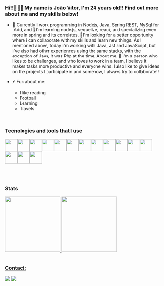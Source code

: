 ### Hi!!👋👋👋  My name is João Vitor, I'm 24 years old!! Find out more about me and my skills below! 



- 🔭 Currently I work programming in Nodejs, Java, Spring REST, MySql for .Add, and 🌱I'm learning node.js, sequelize, react, and specializing even more in spring and its correlates. 👯I'm looking for a better opportunity where i can collaborate with my skills and learn new things. As I mentioned above, today I'm working with Java, Jsf and JavaScript, but I've also had other experiences using the same stacks, with the exception of Java, it was Php at the time. About me, 💬 i'm a person who likes to be challenges, and who loves to work in a team, I believe it makes tasks more productive and everyone wins. I also like to give ideas on the projects I participate in and somehow, I always try to collaborate!!

- ⚡ Fun about me: 
    - I like reading 
    - Football
    - Learning
    - Travels
    

<br />


### Tecnologies and tools that I use

<img src="https://cdn.jsdelivr.net/gh/devicons/devicon/icons/bootstrap/bootstrap-original-wordmark.svg" width="40" height="40"/><img src="https://cdn.jsdelivr.net/gh/devicons/devicon/icons/css3/css3-original-wordmark.svg" width="40" height="40"/><img src="https://cdn.jsdelivr.net/gh/devicons/devicon/icons/git/git-original-wordmark.svg" width="40" height="40"/><img src="https://cdn.jsdelivr.net/gh/devicons/devicon/icons/gradle/gradle-plain-wordmark.svg" width="40" height="40"/><img src="https://cdn.jsdelivr.net/gh/devicons/devicon/icons/java/java-original-wordmark.svg" width="40" height="40"/><img src="https://cdn.jsdelivr.net/gh/devicons/devicon/icons/javascript/javascript-original.svg" width="40" height="40"/><img src="https://cdn.jsdelivr.net/gh/devicons/devicon/icons/mongodb/mongodb-original-wordmark.svg" width="40" height="40"/><img src="https://cdn.jsdelivr.net/gh/devicons/devicon/icons/mysql/mysql-original-wordmark.svg" width="40" height="40"/><img src="https://cdn.jsdelivr.net/gh/devicons/devicon/icons/nodejs/nodejs-original-wordmark.svg" width="40" height="40"/><img src="https://cdn.jsdelivr.net/gh/devicons/devicon/icons/postgresql/postgresql-original-wordmark.svg" width="40" height="40"/><img src="https://cdn.jsdelivr.net/gh/devicons/devicon/icons/react/react-original-wordmark.svg" width="40" height="40"/><img src="https://cdn.jsdelivr.net/gh/devicons/devicon/icons/sequelize/sequelize-original-wordmark.svg" width="40" height="40"/><img src="https://cdn.jsdelivr.net/gh/devicons/devicon/icons/spring/spring-original-wordmark.svg" width="40" height="40"/><img src="https://cdn.jsdelivr.net/gh/devicons/devicon/icons/microsoftsqlserver/microsoftsqlserver-plain-wordmark.svg" width="40" height="40"/><img src="https://cdn.jsdelivr.net/gh/devicons/devicon/icons/tomcat/tomcat-original-wordmark.svg" width="40" height="40"/>
  
 <br /><br /> 

### Stats

<div>
<a href="https://github.com/joaovitordesp">
<img height="180em" src="https://github-readme-stats.vercel.app/api/top-langs/?username=joaovitordesp&layout=compact&langs_count=7&theme=dracula"/>
<img height="180em" src="https://github-readme-stats.vercel.app/api?username=joaovitordesp&show_icons=true&theme=dracula&include_all_commits=true&count_private=true"/>
</div>
  

<br />  
  
### Contact:

<div>


<a href = "mailto:joaovitordesousapereira@gmail.com"><img src="https://img.shields.io/badge/Gmail-D14836?style=for-the-badge&logo=gmail&logoColor=white" target="_blank"></a>
<a href="https://www.linkedin.com/in/seu-usuário-linkedln-aqui" target="_blank"><img src="https://img.shields.io/badge/-LinkedIn-%230077B5?style=for-the-badge&logo=linkedin&logoColor=white" target="_blank"></a>   
</div>



          


